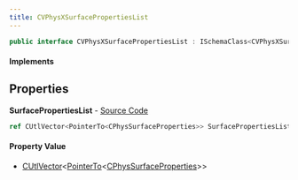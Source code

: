```yaml
---
title: CVPhysXSurfacePropertiesList
---
```


```csharp
public interface CVPhysXSurfacePropertiesList : ISchemaClass<CVPhysXSurfacePropertiesList>, ISchemaField, ISchemaClass, INativeHandle
```

#### Implements

## Properties

**SurfacePropertiesList** - [Source Code](https://github.com/swiftly-solution/swiftlys2/blob/main/managed/src/SwiftlyS2.Generated/Schemas/Interfaces/CVPhysXSurfacePropertiesList.cs#L16)

```csharp
ref CUtlVector<PointerTo<CPhysSurfaceProperties>> SurfacePropertiesList { get; }
```

#### Property Value

- [CUtlVector](/docs/api/shared/natives/cutlvector-1)<[PointerTo](/docs/api/shared/natives/pointerto-1)<[CPhysSurfaceProperties](/docs/api/shared/schemadefinitions/cphyssurfaceproperties)>>

